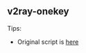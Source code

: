 ## v2ray-onekey
Tips:
* Original script is [here](https://github.com/wulabing/V2Ray_ws-tls_bash_onekey)
